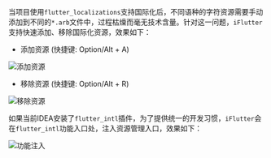 当项目使用`flutter_localizations`支持国际化后，不同语种的字符资源需要手动添加到不同的`*.arb`文件中，过程枯燥而毫无技术含量。针对这一问题，`iFlutter`支持快速添加、移除国际化资源，效果如下：

- 添加资源 (快捷键: Option/Alt + A)

![添加资源](https://iflutter.toolu.cn/configs/intl_add.gif)

- 移除资源 (快捷键: Option/Alt + R)

![移除资源](https://iflutter.toolu.cn/configs/intl_remove.gif)


如果当前IDEA安装了`flutter_intl`插件，为了提供统一的开发习惯，`iFlutter`会在`flutter_intl`功能入口处，注入资源管理入口，效果如下：

![功能注入](https://iflutter.toolu.cn/configs/intl_inject.png)

